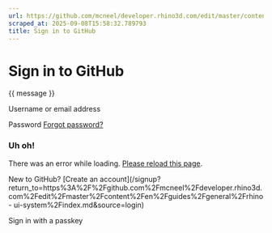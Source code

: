 ```yaml
---
url: https://github.com/mcneel/developer.rhino3d.com/edit/master/content/en/guides/general/rhino-ui-system/index.md
scraped_at: 2025-09-08T15:58:32.789793
title: Sign in to GitHub
---
```


# Sign in to GitHub

{{ message }}

Username or email address

Password  [Forgot password?](/password_reset)

###  Uh oh!

There was an error while loading. [Please reload this page]().

New to GitHub? [Create an
account](/signup?return_to=https%3A%2F%2Fgithub.com%2Fmcneel%2Fdeveloper.rhino3d.com%2Fedit%2Fmaster%2Fcontent%2Fen%2Fguides%2Fgeneral%2Frhino-
ui-system%2Findex.md&source=login)

Sign in with a passkey

